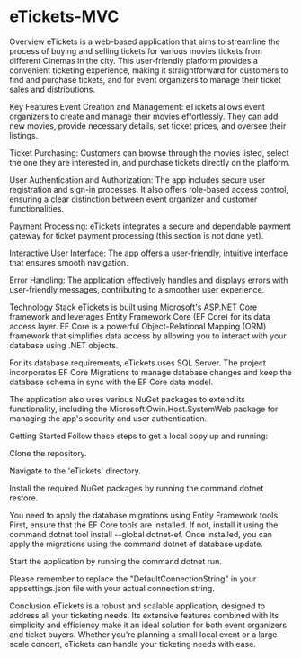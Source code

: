 # eTickets-MVC

Overview
eTickets is a web-based application that aims to streamline the process of buying and selling tickets for various movies'tickets from different Cinemas in the city. This user-friendly platform provides a convenient ticketing experience, making it straightforward for customers to find and purchase tickets, and for event organizers to manage their ticket sales and distributions.

Key Features
Event Creation and Management: eTickets allows event organizers to create and manage their movies effortlessly. They can add new movies, provide necessary details, set ticket prices, and oversee their listings.

Ticket Purchasing: Customers can browse through the movies listed, select the one they are interested in, and purchase tickets directly on the platform.

User Authentication and Authorization: The app includes secure user registration and sign-in processes. It also offers role-based access control, ensuring a clear distinction between event organizer and customer functionalities.

Payment Processing: eTickets integrates a secure and dependable payment gateway for ticket payment processing (this section is not done yet).

Interactive User Interface: The app offers a user-friendly, intuitive interface that ensures smooth navigation.

Error Handling: The application effectively handles and displays errors with user-friendly messages, contributing to a smoother user experience.

Technology Stack
eTickets is built using Microsoft's ASP.NET Core framework and leverages Entity Framework Core (EF Core) for its data access layer. EF Core is a powerful Object-Relational Mapping (ORM) framework that simplifies data access by allowing you to interact with your database using .NET objects.

For its database requirements, eTickets uses SQL Server. The project incorporates EF Core Migrations to manage database changes and keep the database schema in sync with the EF Core data model.

The application also uses various NuGet packages to extend its functionality, including the Microsoft.Owin.Host.SystemWeb package for managing the app's security and user authentication.

Getting Started
Follow these steps to get a local copy up and running:

Clone the repository.

Navigate to the 'eTickets' directory.

Install the required NuGet packages by running the command dotnet restore.

You need to apply the database migrations using Entity Framework tools. First, ensure that the EF Core tools are installed. If not, install it using the command dotnet tool install --global dotnet-ef. Once installed, you can apply the migrations using the command dotnet ef database update.

Start the application by running the command dotnet run.

Please remember to replace the "DefaultConnectionString" in your appsettings.json file with your actual connection string.

Conclusion
eTickets is a robust and scalable application, designed to address all your ticketing needs. Its extensive features combined with its simplicity and efficiency make it an ideal solution for both event organizers and ticket buyers. Whether you're planning a small local event or a large-scale concert, eTickets can handle your ticketing needs with ease.
